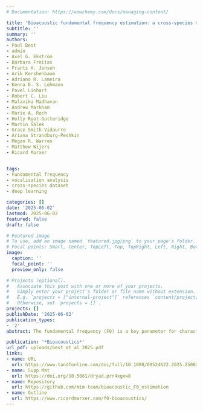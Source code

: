 ```yaml
---
# Documentation: https://wowchemy.com/docs/managing-content/

title: 'Bioacoustic fundamental frequency estimation: a cross-species dataset and deep learning baseline'
subtitle: ''
summary: ''
authors:
- Paul Best
- admin
- Axel G. Ekström
- Bárbara Freitas
- Frants H. Jensen
- Arik Kershenbaum
- Adriano R. Lameira
- Kenna D. S. Lehmann
- Pavel Linhart
- Robert C. Liu
- Malavika Madhavan
- Andrew Markham
- Marie A. Roch
- Holly Root-Gutteridge
- Martin Šálek
- Grace Smith-Vidaurre
- Ariana Strandburg-Peshkin
- Megan R. Warren
- Matthew Wijers
- Ricard Marxer


tags:
- Fundamental frequency 
- vocalisation analysis 
- cross-species dataset
- deep learning

categories: []
date: '2025-06-02'
lastmod: 2025-06-02
featured: false
draft: false

# Featured image
# To use, add an image named `featured.jpg/png` to your page's folder.
# Focal points: Smart, Center, TopLeft, Top, TopRight, Left, Right, BottomLeft, Bottom, BottomRight.
image:
  caption: ''
  focal_point: ''
  preview_only: false

# Projects (optional).
#   Associate this post with one or more of your projects.
#   Simply enter your project's folder or file name without extension.
#   E.g. `projects = ["internal-project"]` references `content/project/deep-learning/index.md`.
#   Otherwise, set `projects = []`.
projects: []
publishDate: '2025-06-02'
publication_types: 
- '2'
abstract: The fundamental frequency (F0) is a key parameter for characterising structures in vertebrate vocalisations, for instance defining vocal repertoires and their variations at different biological scales (e.g. population dialects, individual signatures). However, the task is too laborious to perform manually, and its automation is complex. Despite significant advancements in the fields of speech and music for automatic F0 estimation, similar progress in bioacoustics has been limited. To address this gap, we compile and publish a benchmark dataset of over 250,000 calls from 14 taxa, each paired with ground truth F0 values. These vocalisations range from infra-sounds to ultra-sounds, from high to low harmonicity, and some include non-linear phenomena. Testing different algorithms on these signals, we demonstrate the potential of neural networks for F0 estimation, even for taxa not seen in training, or when trained without labels. Also, to inform on the applicability of algorithms to analyse signals, we propose spectral measurements of F0 quality which correlate well with performance. While current performance results are not satisfying for all studied taxa, they suggest that deep learning could bring a more generic and reliable bioacoustic F0 tracker, helping the community to analyse vocalisations via their F0 contours.

publication: '*Bioacoustics*'
url_pdf: uploads/best_et_al_2025.pdf
links:
- name: URL
  url: https://www.tandfonline.com/doi/full/10.1080/09524622.2025.2500380
- name: Supp Mat
  url: https://doi.org/10.5061/dryad.prr4xgxw8
- name: Repository
  url: https://github.com/mim-team/bioacoustic_F0_estimation
- name: Outline
  url: https://www.ricardmarxer.com/f0-bioacoustics/
---
```

